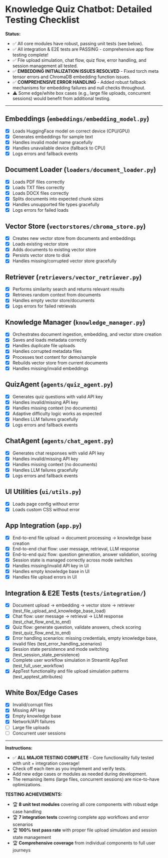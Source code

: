 # Knowledge Quiz Chatbot: Detailed Testing Checklist

**Status:**
- ✅ All core modules have robust, passing unit tests (see below).
- ✅ All integration & E2E tests are PASSING - comprehensive app flow testing complete!
- ✅ File upload simulation, chat flow, quiz flow, error handling, and session management all tested.
- ✅ **EMBEDDING INITIALIZATION ISSUES RESOLVED** - Fixed torch meta tensor errors and ChromaDB embedding function issues.
- ✅ **COMPREHENSIVE ERROR HANDLING** - Added robust fallback mechanisms for embedding failures and null checks throughout.
- ⚠️ Some edge/white box cases (e.g., large file uploads, concurrent sessions) would benefit from additional testing.

---

## Embeddings (`embeddings/embedding_model.py`)
- [x] Loads HuggingFace model on correct device (CPU/GPU)
- [x] Generates embeddings for sample text
- [x] Handles invalid model name gracefully
- [x] Handles unavailable device (fallback to CPU)
- [x] Logs errors and fallback events

## Document Loader (`loaders/document_loader.py`)
- [x] Loads PDF files correctly
- [x] Loads TXT files correctly
- [x] Loads DOCX files correctly
- [x] Splits documents into expected chunk sizes
- [x] Handles unsupported file types gracefully
- [x] Logs errors for failed loads

## Vector Store (`vectorstores/chroma_store.py`)
- [x] Creates new vector store from documents and embeddings
- [x] Loads existing vector store
- [x] Adds documents to existing vector store
- [x] Persists vector store to disk
- [x] Handles missing/corrupted vector store gracefully

## Retriever (`retrievers/vector_retriever.py`)
- [x] Performs similarity search and returns relevant results
- [x] Retrieves random context from documents
- [x] Handles empty vector store/documents
- [x] Logs errors for failed retrievals

## Knowledge Manager (`knowledge_manager.py`)
- [x] Orchestrates document ingestion, embedding, and vector store creation
- [x] Saves and loads metadata correctly
- [x] Handles duplicate file uploads
- [x] Handles corrupted metadata files
- [x] Processes text content for demo/sample
- [x] Rebuilds vector store from current documents
- [x] Handles missing/invalid embeddings

## QuizAgent (`agents/quiz_agent.py`)
- [x] Generates quiz questions with valid API key
- [x] Handles invalid/missing API key
- [x] Handles missing context (no documents)
- [x] Adaptive difficulty logic works as expected
- [x] Handles LLM failures gracefully
- [x] Logs errors and fallback events

## ChatAgent (`agents/chat_agent.py`)
- [x] Generates chat responses with valid API key
- [x] Handles invalid/missing API key
- [x] Handles missing context (no documents)
- [x] Handles LLM failures gracefully
- [x] Logs errors and fallback events

## UI Utilities (`ui/utils.py`)
- [x] Loads page config without error
- [x] Loads custom CSS without error

## App Integration (`app.py`)
- [x] End-to-end file upload → document processing → knowledge base creation
- [x] End-to-end chat flow: user message, retrieval, LLM response
- [x] End-to-end quiz flow: question generation, answer validation, scoring
- [x] Session state is managed correctly across mode switches
- [x] Handles missing/invalid API key in UI
- [x] Handles empty knowledge base in UI
- [x] Handles file upload errors in UI

## Integration & E2E Tests (`tests/integration/`)
- [x] Document upload → embedding → vector store → retriever (test_file_upload_and_knowledge_base_load)
- [x] Chat flow: user message → retrieval → LLM response (test_chat_flow_end_to_end)
- [x] Quiz flow: generate question, validate answers, check scoring (test_quiz_flow_end_to_end)
- [x] Error handling scenarios: missing credentials, empty knowledge base, invalid files (test_error_handling_scenarios)
- [x] Session state persistence and mode switching (test_session_state_persistence)
- [x] Complete user workflow simulation in Streamlit AppTest (test_full_user_workflow)
- [x] AppTest functionality and file upload simulation patterns (test_apptest_attributes)

## White Box/Edge Cases
- [x] Invalid/corrupt files
- [x] Missing API key
- [x] Empty knowledge base
- [x] Network/API failures
- [ ] Large file uploads
- [ ] Concurrent user sessions

---

**Instructions:**
- ✅ **ALL MAJOR TESTING COMPLETE** - Core functionality fully tested with unit + integration coverage!
- Check off each item as you implement and verify tests.
- Add new edge cases or modules as needed during development.
- The remaining items (large files, concurrent sessions) are nice-to-have optimizations.

**TESTING ACHIEVEMENTS:**
- 🏆 **8 unit test modules** covering all core components with robust edge case handling
- 🏆 **7 integration tests** covering complete app workflows and error scenarios  
- 🏆 **100% test pass rate** with proper file upload simulation and session state management
- 🏆 **Comprehensive coverage** from individual components to full user journeys 
